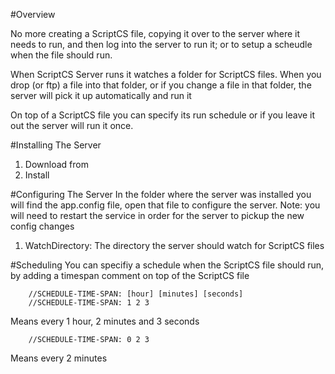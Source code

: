 ﻿#Overview

No more creating a ScriptCS file, copying it over to the server where it needs to run, and then log into the server to run it; or to setup a scheudle when the file should run.

When ScriptCS Server runs it watches a folder for ScriptCS files. When you drop (or ftp) a file into that folder, or if you change a file in that folder, the server will pick it up automatically and run it

On top of a ScriptCS file you can specify its run schedule or if you leave it out the server will run it once.

#Installing The Server
1. Download from 
1. Install

#Configuring The Server
In the folder where the server was installed you will find the app.config file, open that file to configure the server. Note: you will need to restart the service in order for the server to pickup the new config changes

1. WatchDirectory: The directory the server should watch for ScriptCS files

#Scheduling
You can specifiy a schedule when the ScriptCS file should run, by adding a timespan comment on top of the ScriptCS file
    
        //SCHEDULE-TIME-SPAN: [hour] [minutes] [seconds]
        //SCHEDULE-TIME-SPAN: 1 2 3
Means every 1 hour, 2 minutes and 3 seconds
        
        //SCHEDULE-TIME-SPAN: 0 2 3

Means every 2 minutes